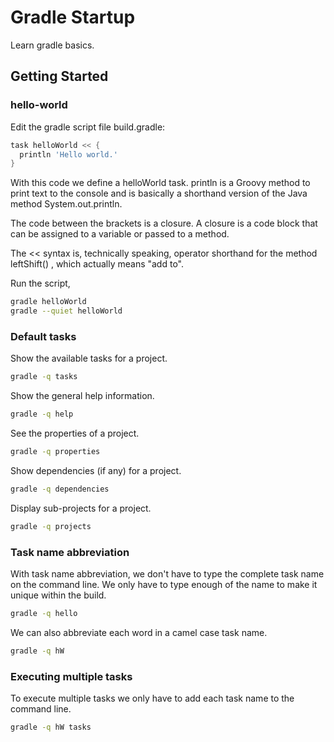 # Gradle Startup
Learn gradle basics.

## Getting Started

### hello-world

Edit the gradle script file build.gradle:

```gradle
task helloWorld << {
  println 'Hello world.'
}
```

With this code we define a helloWorld task. println is a Groovy method to print
text to the console and is basically a shorthand version of the Java method
System.out.println.

The code between the brackets is a closure. A closure is a code block that can be
assigned to a variable or passed to a method.

The << syntax is, technically speaking, operator shorthand for the method
leftShift() , which actually means "add to".

Run the script,

```bash
gradle helloWorld
gradle --quiet helloWorld
```
### Default tasks

Show the available tasks for a project.
```bash
gradle -q tasks
```

Show the general help information.
```bash
gradle -q help
```

See the properties of a project.
```bash
gradle -q properties
```

Show dependencies (if any) for a project.
```bash
gradle -q dependencies
```

Display sub-projects for a project.
```bash
gradle -q projects
```

### Task name abbreviation

With task name abbreviation, we don't have to type the complete task name on
the command line. We only have to type enough of the name to make it unique 
within the build.

```bash
gradle -q hello
```

We can also abbreviate each word in a camel case task name.
```bash
gradle -q hW
```

### Executing multiple tasks

To execute multiple tasks we only have to add each task name to the command line.

```bash
gradle -q hW tasks
```


